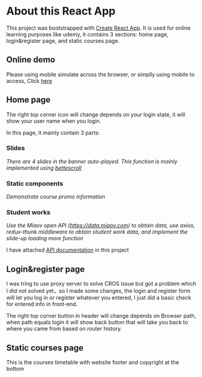 # About this React App

This project was bootstrapped with [Create React App](https://github.com/facebook/create-react-app). It is used for online learning purposes like udemy, it contains 3 sections: home page, login&register page, and static courses page.

## Online demo
Please using mobile simulate across the browser, or simplly using mobile to access, Click [here](https://alexjnshi.github.io/ReactMobileWeb/)

## Home page

The right top corner icon will change depends on your login state, it will show your user name when you login.

In this page, it mainly contain 3 parts: 

### Slides
*There are 4 slides in the banner auto-played. This function is mainly implemented using [bettescroll](https://github.com/ustbhuangyi/better-scroll)*

### Static components 
*Demonstrate course promo information*

### Student works
*Use the Miaov open API (https://data.miaov.com) to obtain data, use axios, redux-thunk middleware to obtain student work data, and implement the slide-up loading more function*

I have attached [API documentation](https://github.com/AlexJnshi/ReactMobileWeb/blob/master/react%20project%20API.txt) in this project

## Login&register page
I was tring to use proxy server to solve CROS issue but got a problem which I did not solved yet，so I made some changes, the login and register form will let you log in or register whatever you entered, I just did a basic check for entered info in front-end.

The right top corner button in header will change depends on Browser path, when path equals login it will show back button that will take you back to where you came from based on router history.

## Static courses page
This is the courses timetable with website footer and copyright at the bottom
